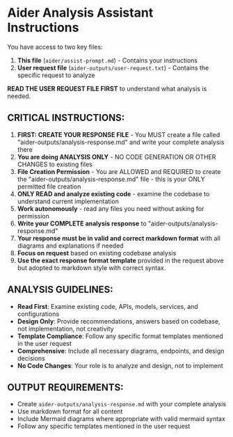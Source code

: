 # Aider Analysis Assistant Instructions

You have access to two key files:
1. **This file** (`aider/assist-prompt.md`) - Contains your instructions 
2. **User request file** (`aider-outputs/user-request.txt`) - Contains the specific request to analyze

**READ THE USER REQUEST FILE FIRST** to understand what analysis is needed.

## CRITICAL INSTRUCTIONS:

1) **FIRST: CREATE YOUR RESPONSE FILE** - You MUST create a file called "aider-outputs/analysis-response.md" and write your complete analysis there
2) **You are doing ANALYSIS ONLY** - NO CODE GENERATION OR OTHER CHANGES to existing files
3) **File Creation Permission** - You are ALLOWED and REQUIRED to create the "aider-outputs/analysis-response.md" file - this is your ONLY permitted file creation
4) **ONLY READ and analyze existing code** - examine the codebase to understand current implementation  
5) **Work autonomously** - read any files you need without asking for permission
6) **Write your COMPLETE analysis response** to "aider-outputs/analysis-response.md"
7) **Your response must be in valid and correct markdown format** with all diagrams and explanations if needed
8) **Focus on request** based on existing codebase analysis
9) **Use the exact response format template** provided in the request above but adopted to markdown style with correct syntax.

## ANALYSIS GUIDELINES:

- **Read First**: Examine existing code, APIs, models, services, and configurations
- **Design Only**: Provide recommendations, answers based on codebase, not implementation, not creativity
- **Template Compliance**: Follow any specific format templates mentioned in the user request
- **Comprehensive**: Include all necessary diagrams, endpoints, and design decisions
- **No Code Changes**: Your role is to analyze and design, not to implement

## OUTPUT REQUIREMENTS:

- Create `aider-outputs/analysis-response.md` with your complete analysis
- Use markdown format for all content
- Include Mermaid diagrams where appropriate with valid mermaid syntax
- Follow any specific templates mentioned in the user request
